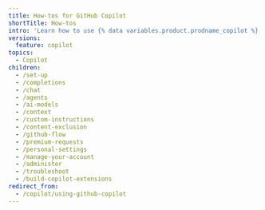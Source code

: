 ```yaml
---
title: How-tos for GitHub Copilot
shortTitle: How-tos
intro: 'Learn how to use {% data variables.product.prodname_copilot %}.'
versions:
  feature: copilot
topics:
  - Copilot
children:
  - /set-up
  - /completions
  - /chat
  - /agents
  - /ai-models
  - /context
  - /custom-instructions
  - /content-exclusion
  - /github-flow
  - /premium-requests
  - /personal-settings
  - /manage-your-account
  - /administer
  - /troubleshoot
  - /build-copilot-extensions
redirect_from:
  - /copilot/using-github-copilot
---
```


